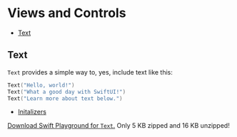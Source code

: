 # Views and Controls

- [Text](#text)

## Text

`Text` provides a simple way to, yes, include text like this:

```swift
Text("Hello, world!")
Text("What a good day with SwiftUI!")
Text("Learn more about text below.")
```

- [Initalizers](text/inits/)

[Download Swift Playground for `Text`.](App%20Making%201.zip) Only 5 KB zipped and 16 KB unzipped!
